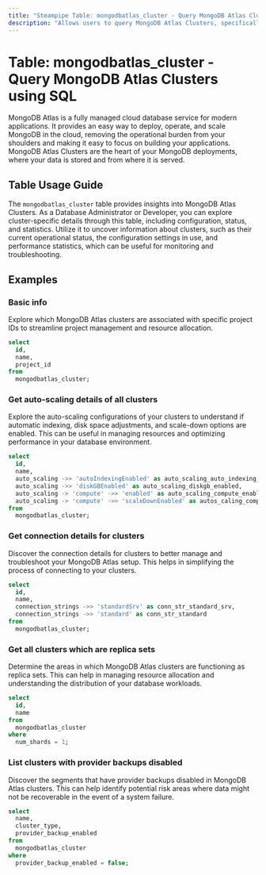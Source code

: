 ```yaml
---
title: "Steampipe Table: mongodbatlas_cluster - Query MongoDB Atlas Clusters using SQL"
description: "Allows users to query MongoDB Atlas Clusters, specifically detailed information about each cluster, including its configuration, status, and statistics."
---
```


# Table: mongodbatlas_cluster - Query MongoDB Atlas Clusters using SQL

MongoDB Atlas is a fully managed cloud database service for modern applications. It provides an easy way to deploy, operate, and scale MongoDB in the cloud, removing the operational burden from your shoulders and making it easy to focus on building your applications. MongoDB Atlas Clusters are the heart of your MongoDB deployments, where your data is stored and from where it is served.

## Table Usage Guide

The `mongodbatlas_cluster` table provides insights into MongoDB Atlas Clusters. As a Database Administrator or Developer, you can explore cluster-specific details through this table, including configuration, status, and statistics. Utilize it to uncover information about clusters, such as their current operational status, the configuration settings in use, and performance statistics, which can be useful for monitoring and troubleshooting.

## Examples

### Basic info
Explore which MongoDB Atlas clusters are associated with specific project IDs to streamline project management and resource allocation.

```sql
select
  id,
  name,
  project_id
from
  mongodbatlas_cluster;
```

### Get auto-scaling details of all clusters
Explore the auto-scaling configurations of your clusters to understand if automatic indexing, disk space adjustments, and scale-down options are enabled. This can be useful in managing resources and optimizing performance in your database environment.

```sql
select
  id,
  name,
  auto_scaling ->> 'autoIndexingEnabled' as auto_scaling_auto_indexing_enabled,
  auto_scaling ->> 'diskGBEnabled' as auto_scaling_diskgb_enabled,
  auto_scaling -> 'compute' ->> 'enabled' as auto_scaling_compute_enabled,
  auto_scaling -> 'compute' ->> 'scaleDownEnabled' as autos_caling_compute_scale_down_enabled
from
  mongodbatlas_cluster;
```

### Get connection details for clusters
Discover the connection details for clusters to better manage and troubleshoot your MongoDB Atlas setup. This helps in simplifying the process of connecting to your clusters.

```sql
select
  id,
  name,
  connection_strings ->> 'standardSrv' as conn_str_standard_srv,
  connection_strings ->> 'standard' as conn_str_standard
from
  mongodbatlas_cluster;
```

### Get all clusters which are replica sets
Determine the areas in which MongoDB Atlas clusters are functioning as replica sets. This can help in managing resource allocation and understanding the distribution of your database workloads.

```sql
select
  id,
  name
from
  mongodbatlas_cluster
where
  num_shards = 1;
```

### List clusters with provider backups disabled
Discover the segments that have provider backups disabled in MongoDB Atlas clusters. This can help identify potential risk areas where data might not be recoverable in the event of a system failure.

```sql
select
  name,
  cluster_type,
  provider_backup_enabled
from
  mongodbatlas_cluster
where
  provider_backup_enabled = false;
```